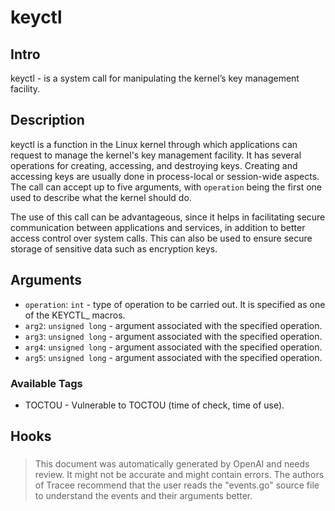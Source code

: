 
# keyctl

## Intro
keyctl - is a system call for manipulating the kernel’s key management facility. 

## Description
keyctl is a function in the Linux kernel through which applications can request to manage the kernel's key management facility. It has several operations for creating, accessing, and destroying keys. Creating and accessing keys are usually done in process-local or session-wide aspects. The call can accept up to five arguments, with `operation` being the first one used to describe what the kernel should do.

The use of this call can be advantageous, since it helps in facilitating secure communication between applications and services, in addition to better access control over system calls. This can also be used to ensure secure storage of sensitive data such as encryption keys.

## Arguments
* `operation`: `int` - type of operation to be carried out. It is specified as one of the KEYCTL_ macros.
* `arg2`: `unsigned long` - argument associated with the specified operation.
* `arg3`: `unsigned long` - argument associated with the specified operation.
* `arg4`: `unsigned long` - argument associated with the specified operation.
* `arg5`: `unsigned long` - argument associated with the specified operation.

### Available Tags
* TOCTOU - Vulnerable to TOCTOU (time of check, time of use).
 
## Hooks
###

> This document was automatically generated by OpenAI and needs review. It might
> not be accurate and might contain errors. The authors of Tracee recommend that
> the user reads the "events.go" source file to understand the events and their
> arguments better.
